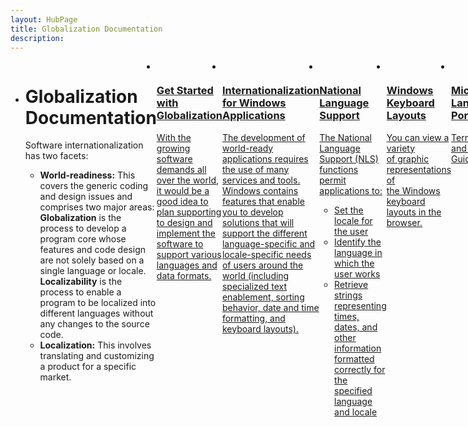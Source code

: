 ```yaml
---
layout: HubPage
title: Globalization Documentation
description: 
---
```

<div id="main" class="v2">
  <div class="container">
    <ul class="cardsA panelContent" style="display:flex;">
        <li class="intro">
          <h1>Globalization Documentation</h1>
          <p>Software internationalization has two facets:</p>
          <ul>
            <li><strong>World-readiness:</strong> This covers the generic coding and design issues and comprises two major areas: <strong>Globalization</strong> is the process to develop a program core whose features and code design are not solely based on a single language or locale. <strong>Localizability</strong> is the process to enable a program to be localized into different languages without any changes to the source code.</li>
            <li><strong>Localization:</strong> This involves translating and customizing a product for a specific market.</li>
          </ul>
        </li>
        <li>
            <a href="https://msdn.microsoft.com/en-us/library/mt642951">
            <div class="cardSize">
                <div class="cardPadding">
                    <div class="card">
                        <div class="cardImageOuter">
                            <div class="cardImage">
                                <img src="/media/common/i_quick-start.svg" alt="" />
                            </div>
                        </div>
                        <div class="cardText">
                            <h3>Get Started with Globalization</h3>
                            <p>With the growing software demands all over the world, it would be a good idea to plan supporting to design and implement the software to support various languages and data formats.</p>
                        </div>
                    </div>
                </div>
            </div>
            </a>
        </li>
        <li>
            <a href="https://msdn.microsoft.com/en-us/library/dd318661(vs.85).aspx">
            <div class="cardSize">
                <div class="cardPadding">
                    <div class="card">
                        <div class="cardImageOuter">
                            <div class="cardImage">
                                <img src="/media/common/i_xplat-code.svg" alt="" />
                            </div>
                        </div>
                        <div class="cardText">
                            <h3>Internationalization for Windows Applications</h3>
                            <p>The development of world-ready applications requires the use of many services and tools. Windows contains features that enable you to develop solutions that will support the different language-specific and locale-specific needs of users around the world (including specialized text enablement, sorting behavior, date and time formatting, and keyboard layouts).</p>
                        </div>
                    </div>
                </div>
            </div>
            </a>
        </li>
        <li>
            <a href="https://msdn.microsoft.com/library/dd317708(vs.85).aspx">
            <div class="cardSize">
                <div class="cardPadding">
                    <div class="card">
                        <div class="cardImageOuter">
                            <div class="cardImage">
                                <img src="/media/common/i_tasks.svg" alt="" />
                            </div>
                        </div>
                        <div class="cardText">
                            <h3>National Language Support</h3>
                            <p>The National Language Support (NLS) functions permit applications to:</p>
                            <ul>
                              <li>Set the locale for the user</li>
                              <li>Identify the language in which the user works</li>
                              <li>Retrieve strings representing times, dates, and other information formatted correctly for the specified language and locale</li>
                            </ul>
                        </div>
                    </div>
                </div>
            </div>
            </a>
        </li>
        <li>
            <a href="https://msdn.microsoft.com/en-us/library/mt644793">
            <div class="cardSize">
                <div class="cardPadding">
                    <div class="card">
                        <div class="cardImageOuter">
                            <div class="cardImage">
                                <img src="/media/common/i_reference.svg" alt="" />
                            </div>
                        </div>
                        <div class="cardText">
                            <h3>Windows Keyboard Layouts</h3>
                            <p>You can view a variety of graphic representations of the Windows keyboard layouts in the browser.</p>
                        </div>
                    </div>
                </div>
            </div>
            </a>
        </li>
        <li>
            <a href="https://www.microsoft.com/Language">
            <div class="cardSize">
                <div class="cardPadding">
                    <div class="card">
                        <div class="cardImageOuter">
                            <div class="cardImage">
                                <img src="/media/common/i_portal.svg" alt="" />
                            </div>
                        </div>
                        <div class="cardText">
                            <h3>Microsoft Language Portal</h3>
                            <p>Terminology and Style Guide.</p>
                        </div>
                    </div>
                </div>
            </div>
            </a>
        </li>
        <li>
            <a href="https://dev.windows.com/en-us/internationalization">
            <div class="cardSize">
                <div class="cardPadding">
                    <div class="card">
                        <div class="cardImageOuter">
                            <div class="cardImage">
                                <img src="/media/common/i_web.svg" alt="" />
                            </div>
                        </div>
                        <div class="cardText">
                            <h3>Windows Internationalization</h3>
                            <p>Build apps for the global audience.</p>
                        </div>
                    </div>
                </div>
            </div>
            </a>
        </li>
    </ul>
  </div>
</div>